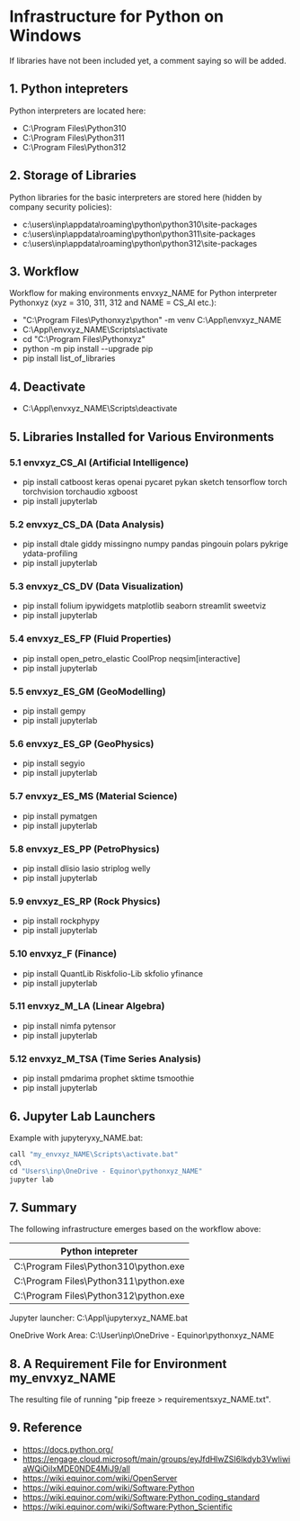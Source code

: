 # Infrastructure for Python on Windows

If libraries have not been included yet, a comment saying so will be added.

## 1. Python intepreters

Python interpreters are located here:
- C:\Program Files\Python310
- C:\Program Files\Python311
- C:\Program Files\Python312

## 2. Storage of Libraries

Python libraries for the basic interpreters are stored here (hidden by company security policies):
- c:\users\inp\appdata\roaming\python\python310\site-packages
- c:\users\inp\appdata\roaming\python\python311\site-packages
- c:\users\inp\appdata\roaming\python\python312\site-packages

## 3. Workflow

Workflow for making environments envxyz_NAME for Python interpreter Pythonxyz (xyz = 310, 311, 312 and NAME = CS_AI etc.):
- "C:\Program Files\Pythonxyz\python" -m venv C:\Appl\envxyz_NAME
- C:\Appl\envxyz_NAME\Scripts\activate
- cd "C:\Program Files\Pythonxyz"
- python -m pip install --upgrade pip
- pip install list_of_libraries

## 4. Deactivate
- C:\Appl\envxyz_NAME\Scripts\deactivate

## 5. Libraries Installed for Various Environments

### 5.1 envxyz_CS_AI (Artificial Intelligence)
- pip install catboost keras openai pycaret pykan sketch tensorflow torch torchvision torchaudio xgboost
- pip install jupyterlab

### 5.2 envxyz_CS_DA (Data Analysis)
- pip install dtale giddy missingno numpy pandas pingouin polars pykrige ydata-profiling 
- pip install jupyterlab

### 5.3 envxyz_CS_DV (Data Visualization)
- pip install folium ipywidgets matplotlib seaborn streamlit sweetviz 
- pip install jupyterlab

### 5.4 envxyz_ES_FP (Fluid Properties)
- pip install open_petro_elastic CoolProp neqsim[interactive]
- pip install jupyterlab

### 5.5 envxyz_ES_GM (GeoModelling)
- pip install gempy
- pip install jupyterlab

### 5.6 envxyz_ES_GP (GeoPhysics)
- pip install segyio
- pip install jupyterlab

### 5.7 envxyz_ES_MS (Material Science)
- pip install pymatgen
- pip install jupyterlab

### 5.8 envxyz_ES_PP (PetroPhysics)
- pip install dlisio lasio striplog welly
- pip install jupyterlab

### 5.9 envxyz_ES_RP (Rock Physics)
- pip install rockphypy 
- pip install jupyterlab

### 5.10 envxyz_F (Finance)
- pip install QuantLib Riskfolio-Lib skfolio yfinance
- pip install jupyterlab

### 5.11 envxyz_M_LA (Linear Algebra) 
- pip install nimfa pytensor
- pip install jupyterlab

### 5.12 envxyz_M_TSA (Time Series Analysis)
- pip install pmdarima prophet sktime tsmoothie
- pip install jupyterlab

## 6. Jupyter Lab Launchers

Example with jupyteryxy_NAME.bat:
```python
call "my_envxyz_NAME\Scripts\activate.bat"
cd\ 
cd "Users\inp\OneDrive - Equinor\pythonxyz_NAME"
jupyter lab
```

## 7. Summary

The following infrastructure emerges based on the workflow above:

| Python intepreter                     | 
| ------------------------------------- | 
| C:\Program Files\Python310\python.exe | 
| C:\Program Files\Python311\python.exe |
| C:\Program Files\Python312\python.exe | 

Jupyter launcher: C:\Appl\jupyterxyz_NAME.bat

OneDrive Work Area: C:\User\inp\OneDrive - Equinor\pythonxyz_NAME

## 8. A Requirement File for Environment my_envxyz_NAME

The resulting file of running "pip freeze > requirementsxyz_NAME.txt".

## 9. Reference

- https://docs.python.org/
- https://engage.cloud.microsoft/main/groups/eyJfdHlwZSI6Ikdyb3VwIiwiaWQiOiIxMDE0NDE4MiJ9/all
- https://wiki.equinor.com/wiki/OpenServer
- https://wiki.equinor.com/wiki/Software:Python
- https://wiki.equinor.com/wiki/Software:Python_coding_standard
- https://wiki.equinor.com/wiki/Software:Python_Scientific

